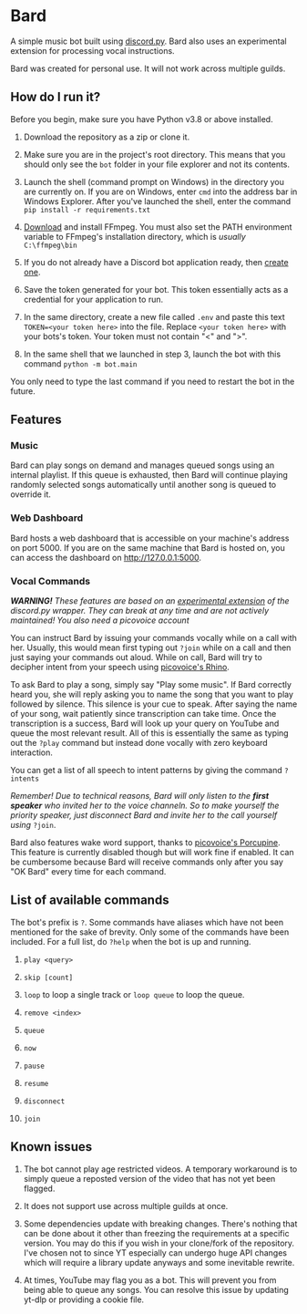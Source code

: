 # Bard

A simple music bot built using [discord.py](https://github.com/Rapptz/discord.py). Bard also uses an experimental extension for processing vocal instructions.

Bard was created for personal use. It will not work across multiple guilds.

## How do I run it?

Before you begin, make sure you have Python v3.8 or above installed.

1. Download the repository as a zip or clone it.

2. Make sure you are in the project's root directory. This means that you should only see the `bot` folder in your file explorer and not its contents.

3. Launch the shell (command prompt on Windows) in the directory you are currently on. If you are on Windows, enter `cmd` into the address bar in Windows Explorer. After you've launched the shell, enter the command `pip install -r requirements.txt`

4. [Download](https://ffmpeg.org/download.html) and install FFmpeg. You must also set the PATH environment variable to FFmpeg's installation directory, which is _usually_ `C:\ffmpeg\bin`

5. If you do not already have a Discord bot application ready, then [create one](https://discord.com/developers/applications).

6. Save the token generated for your bot. This token essentially acts as a credential for your application to run.

7. In the same directory, create a new file called `.env` and paste this text `TOKEN=<your token here>` into the file. Replace `<your token here>` with your bots's token. Your token must not contain "<" and ">".

8. In the same shell that we launched in step 3, launch the bot with this command `python -m bot.main`

You only need to type the last command if you need to restart the bot in the future.

## Features

### Music

Bard can play songs on demand and manages queued songs using an internal playlist. If this queue is exhausted, then Bard will continue playing randomly selected songs automatically until another song is queued to override it.

### Web Dashboard

Bard hosts a web dashboard that is accessible on your machine's address on port 5000. If you are on the same machine that Bard is hosted on, you can access the dashboard on http://127.0.0.1:5000.

### Vocal Commands

**_WARNING!_** _These features are based on an [experimental extension](https://github.com/imayhaveborkedit/discord-ext-voice-recv) of the discord.py wrapper. They can break at any time and are not actively maintained! You also need a picovoice account_

You can instruct Bard by issuing your commands vocally while on a call with her. Usually, this would mean first typing out `?join` while on a call and then just saying your commands out aloud. While on call, Bard will try to decipher intent from your speech using [picovoice's Rhino](https://picovoice.ai/platform/rhino/).

To ask Bard to play a song, simply say "Play some music". If Bard correctly heard you, she will reply asking you to name the song that you want to play followed by silence. This silence is your cue to speak. After saying the name of your song, wait patiently since transcription can take time. Once the transcription is a success, Bard will look up your query on YouTube and queue the most relevant result. All of this is essentially the same as typing out the `?play` command but instead done vocally with zero keyboard interaction.

You can get a list of all speech to intent patterns by giving the command `?intents`

_Remember! Due to technical reasons, Bard will only listen to the **first speaker** who invited her to the voice channeln. So to make yourself the priority speaker, just disconnect Bard and invite her to the call yourself using_ `?join`.

Bard also features wake word support, thanks to [picovoice's Porcupine](https://picovoice.ai/docs/porcupine/). This feature is currently disabled though but will work fine if enabled. It can be cumbersome because Bard will receive commands only after you say "OK Bard" every time for each command.

## List of available commands

The bot's prefix is `?`. Some commands have aliases which have not been mentioned for the sake of brevity. Only some of the commands have been included. For a full list, do `?help` when the bot is up and running.

1.  `play <query>`

2.  `skip [count]`

3.  `loop` to loop a single track or `loop queue` to loop the queue.

4.  `remove <index>`

5.  `queue`

6.  `now`

7.  `pause`

8.  `resume`

9.  `disconnect`

10. `join`

## Known issues

1. The bot cannot play age restricted videos. A temporary workaround is to simply queue a reposted version of the video that has not yet been flagged.

2. It does not support use across multiple guilds at once.

3. Some dependencies update with breaking changes. There's nothing that can be done about it other than freezing the requirements at a specific version. You may do this if you wish in your clone/fork of the repository. I've chosen not to since YT especially can undergo huge API changes which will require a library update anyways and some inevitable rewrite.

4. At times, YouTube may flag you as a bot. This will prevent you from being able to queue any songs. You can resolve this issue by updating yt-dlp or providing a cookie file.
